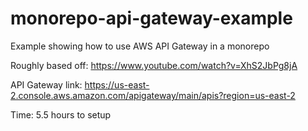 # monorepo-api-gateway-example
Example showing how to use AWS API Gateway in a monorepo

Roughly based off: https://www.youtube.com/watch?v=XhS2JbPg8jA

API Gateway link: https://us-east-2.console.aws.amazon.com/apigateway/main/apis?region=us-east-2

Time: 5.5 hours to setup
